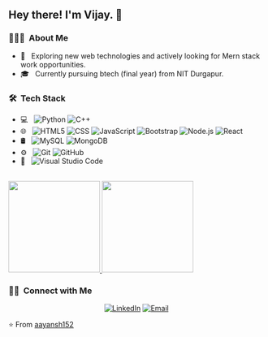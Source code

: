  

<h2> Hey there! I'm Vijay. 👋</h2>

<h3> 👨🏻‍💻 &nbsp;About Me </h3>

- 🤔 &nbsp; Exploring new web technologies and actively looking for Mern stack work opportunities.
- 🎓 &nbsp; Currently pursuing btech (final year) from NIT Durgapur.
 
<h3> 🛠 &nbsp;Tech Stack</h3>

- 💻 &nbsp;
  ![Python](https://img.shields.io/badge/-Python-333333?style=flat&logo=python)
  ![C++](https://img.shields.io/badge/-C++-333333?style=flat&logo=C%2B%2B&logoColor=00599C)
- 🌐 &nbsp;
  ![HTML5](https://img.shields.io/badge/-HTML5-333333?style=flat&logo=HTML5)
  ![CSS](https://img.shields.io/badge/-CSS-333333?style=flat&logo=CSS3&logoColor=1572B6)
  ![JavaScript](https://img.shields.io/badge/-JavaScript-333333?style=flat&logo=javascript)
  ![Bootstrap](https://img.shields.io/badge/-Bootstrap-333333?style=flat&logo=bootstrap&logoColor=563D7C)
  ![Node.js](https://img.shields.io/badge/-Node.js-333333?style=flat&logo=node.js)
  ![React](https://img.shields.io/badge/-React-333333?style=flat&logo=react)
- 🛢 &nbsp;
  ![MySQL](https://img.shields.io/badge/-MySQL-333333?style=flat&logo=mysql)
  ![MongoDB](https://img.shields.io/badge/-MongoDB-333333?style=flat&logo=mongodb)
- ⚙️ &nbsp;
  ![Git](https://img.shields.io/badge/-Git-333333?style=flat&logo=git)
  ![GitHub](https://img.shields.io/badge/-GitHub-333333?style=flat&logo=github)
- 🔧 &nbsp;
  ![Visual Studio Code](https://img.shields.io/badge/-Visual%20Studio%20Code-333333?style=flat&logo=visual-studio-code&logoColor=007ACC)


<br/>

<a href="https://github.com/aayansh152">
  <img height="180em" src="https://github-readme-stats.vercel.app/api?username=aayansh152&theme=buefy&show_icons=true" />
  <img height="180em" src="https://github-readme-stats.vercel.app/api/top-langs/?username=aayansh152&theme=buefy&layout=compact" />
</a>

<br/>

<h3> 🤝🏻 &nbsp;Connect with Me </h3>

<p align="center">
<a href="https://www.linkedin.com/in/vijay-prakash-7284ba1b1/"><img alt="LinkedIn" src="https://img.shields.io/badge/LinkedIn-Vijay%20Prakash%20-blue?style=flat-square&logo=linkedin"></a>
<a href="mailto:singhsidd152@gmail.com"><img alt="Email" src="https://img.shields.io/badge/Email-singhsidd152@gmail.com-blue?style=flat-square&logo=gmail"></a>
</p>

⭐️ From [aayansh152](https://github.com/aayansh152)
